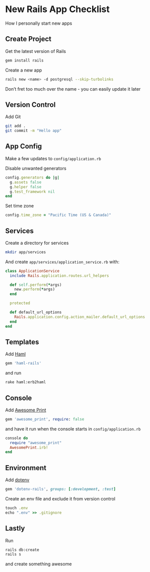 # New Rails App Checklist

How I personally start new apps

## Create Project

Get the latest version of Rails

```sh
gem install rails
```

Create a new app

```sh
rails new <name> -d postgresql --skip-turbolinks
```

Don’t fret too much over the name - you can easily update it later

## Version Control

Add Git

```sh
git add .
git commit -m "Hello app"
```

## App Config

Make a few updates to `config/application.rb`

Disable unwanted generators

```ruby
config.generators do |g|
  g.assets false
  g.helper false
  g.test_framework nil
end
```

Set time zone

```ruby
config.time_zone = "Pacific Time (US & Canada)"
```

## Services

Create a directory for services

```sh
mkdir app/services
```

And create `app/services/application_service.rb` with:

```ruby
class ApplicationService
  include Rails.application.routes.url_helpers

  def self.perform(*args)
    new.perform(*args)
  end

  protected

  def default_url_options
    Rails.application.config.action_mailer.default_url_options
  end
end
```

## Templates

Add [Haml](https://github.com/indirect/haml-rails)

```ruby
gem 'haml-rails'
```

and run

```sh
rake haml:erb2haml
```

## Console

Add [Awesome Print](https://github.com/awesome-print/awesome_print)

```ruby
gem 'awesome_print', require: false
```

and have it run when the console starts in `config/application.rb`

```ruby
console do
  require "awesome_print"
  AwesomePrint.irb!
end
```

## Environment

Add [dotenv](https://github.com/bkeepers/dotenv)

```ruby
gem 'dotenv-rails', groups: [:development, :test]
```

Create an env file and exclude it from version control

```ruby
touch .env
echo ".env" >> .gitignore
```

## Lastly

Run

```sh
rails db:create
rails s
```

and create something awesome
